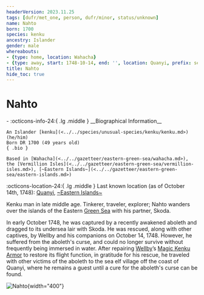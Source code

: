 ```yaml
---
headerVersion: 2023.11.25
tags: [dufr/met_one, person, dufr/minor, status/unknown]
name: Nahto
born: 1700
species: kenku
ancestry: Islander
gender: male
whereabouts:
- {type: home, location: Wahacha}
- {type: away, start: 1748-10-14, end: '', location: Quanyi, prefix: sea elf village in}
title: Nahto
hide_toc: true
---
```


# Nahto
<div class="grid cards ext-narrow-margin ext-one-column" markdown>
- :octicons-info-24:{ .lg .middle } __Biographical Information__

    An Islander [kenku](<../../species/unusual-species/kenku/kenku.md>) (he/him)  
    Born DR 1700 (49 years old)  
    { .bio }

    Based in [Wahacha](<../../gazetteer/eastern-green-sea/wahacha.md>), the [Vermillion Isles](<../../gazetteer/eastern-green-sea/vermillion-isles.md>), [~Eastern Islands~](<../../gazetteer/eastern-green-sea/eastern-islands.md>)
</div>

:octicons-location-24:{ .lg .middle } Last known location (as of October 14th, 1748): [Quanyi](<../../gazetteer/eastern-green-sea/quanyi.md>), [~Eastern Islands~](<../../gazetteer/eastern-green-sea/eastern-islands.md>)


Kenku man in late middle age. Tinkerer, traveler, explorer; Nahto wanders over the islands of the Eastern [Green Sea](<../../gazetteer/green-sea.md>) with his partner, Skoda. 

In early October 1748, he was captured by a recently awakened aboleth and dragged to its undersea lair with Skoda. He was rescued, along with other captives, by Wellby and his companions on October 14, 1748. However, he suffered from the aboleth's curse, and could no longer survive without frequently being immersed in water. After repairing [Wellby](<../pcs/dunmar-fellowship/wellby.md>)’s [Magic Kenku Armor](<../../campaigns/dunmari-frontier/treasure/treasure-from-the-elderwood/magic-kenku-armor.md>) to restore its flight function, in gratitude for his rescue, he traveled with other victims of the aboleth to the sea elf village off the coast of Quanyi, where he remains a guest until a cure for the aboleth's curse can be found. 

![Nahto](../../assets/nahto.png){width="400"}